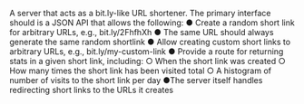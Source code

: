 A server that acts as a bit.ly-like URL shortener. The primary interface should is a JSON API that allows the following:
● Create a random short link for arbitrary URLs, e.g., bit.ly/2FhfhXh
● The same URL should always generate the same random shortlink
● Allow creating custom short links to arbitrary URLs, e.g., bit.ly/my-custom-link
● Provide a route for returning stats in a given short link, including:
    ○ When the short link was created
    ○ How many times the short link has been visited total
    ○ A histogram of number of visits to the short link per day
●The server itself handles redirecting short links to the URLs it creates